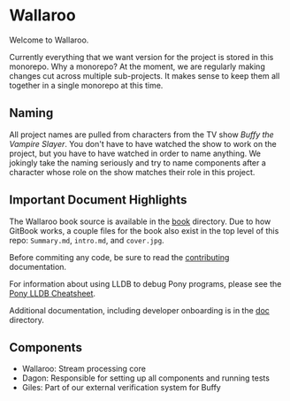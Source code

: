 # Wallaroo

Welcome to Wallaroo. 

Currently everything that we want version for the project is stored in this monorepo. Why a monorepo? At the moment, we are regularly making changes cut across multiple sub-projects. It makes sense to keep them all together in a single monorepo at this time.

## Naming

All project names are pulled from characters from the TV show _Buffy the Vampire Slayer_. You don't have to have watched the show to work on the project, but you have to have watched in order to name anything. We jokingly take the naming seriously and try to name components after a character whose role on the show matches their role in this project.

## Important Document Highlights

The Wallaroo book source is available in the [book](book/) directory. Due to how GitBook works, a couple files for the book also exist in the top level of this repo: `Summary.md`, `intro.md`, and `cover.jpg`.

Before commiting any code, be sure to read the [contributing](CONTRIBUTING.md) documentation.

For information about using LLDB to debug Pony programs, please see the [Pony LLDB Cheatsheet](https://www.ponylang.org/reference/pony-lldb-cheatsheet/).

Additional documentation, including developer onboarding is in the [doc](doc/) directory.
 
## Components

* Wallaroo: Stream processing core
* Dagon: Responsible for setting up all components and running tests
* Giles: Part of our external verification system for Buffy

